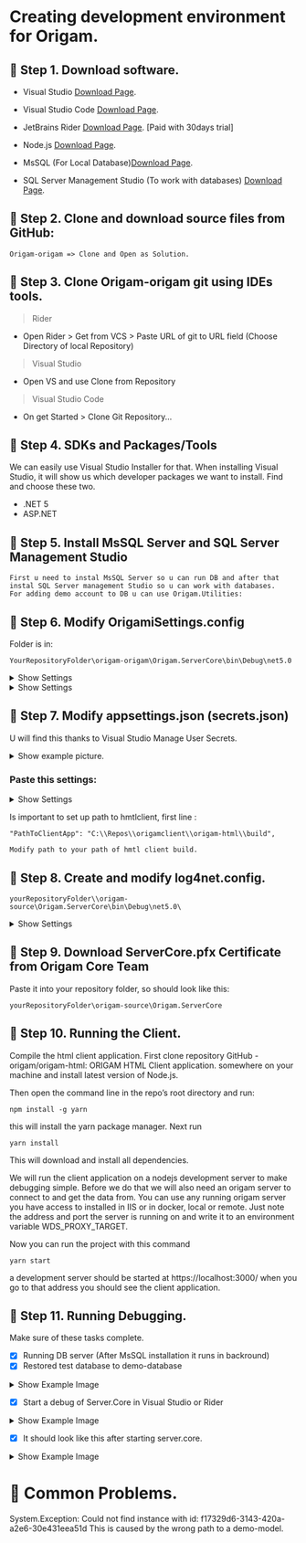 # **Creating development environment for Origam.**

## :rotating_light: Step 1. Download software.
- Visual Studio       [Download Page](https://visualstudio.microsoft.com/downloads/).
- Visual Studio Code  [Download Page](https://code.visualstudio.com/).
- JetBrains Rider     [Download Page](https://www.jetbrains.com/rider/). [Paid with 30days trial]
- Node.js             [Download Page](https://nodejs.org/en/).

- MsSQL (For Local Database)[Download Page](https://go.microsoft.com/fwlink/?linkid=866662).
- SQL Server Management Studio (To work with databases) [Download Page](https://docs.microsoft.com/en-us/sql/ssms/download-sql-server-management-studio-ssms?view=sql-server-ver15).

## :rotating_light: Step 2. Clone and download source files from GitHub: 
```
Origam-origam => Clone and Open as Solution.
```
                 
## :rotating_light: Step 3. Clone Origam-origam git using IDEs tools.

>Rider
- Open Rider > Get from VCS > Paste URL of git to URL field (Choose Directory of local Repository)

>Visual Studio
- Open VS and use Clone from Repository

>Visual Studio Code
- On get Started > Clone Git Repository...

## :rotating_light: Step 4. SDKs and Packages/Tools

We can easily use Visual Studio Installer for that.
When installing Visual Studio, it will show us which developer packages we want to install.
Find and choose these two.

- .NET 5
- ASP.NET

## :rotating_light: Step 5. Install MsSQL Server and SQL Server Management Studio
```
First u need to instal MsSQL Server so u can run DB and after that instal SQL Server management Studio so u can work with databases.
For adding demo account to DB u can use Origam.Utilities:
```

## :rotating_light: Step 6. Modify OrigamiSettings.config

Folder is in: 
```
YourRepositoryFolder\origam-origam\Origam.ServerCore\bin\Debug\net5.0
```

<details><summary>Show Settings</summary>
<p>

```
Line DataConnectionString

<DataConnectionString>Data Source=.;Initial Catalog=bes;Integrated Security=True;User ID=;Password=;Pooling=True</DataConnectionString>

Line DefaultSchemaExtensionId

<DefaultSchemaExtensionId>f17329d6-3143-420a-a2e6-30e431eea51d</DefaultSchemaExtensionId>
```

</p>
</details>

<details><summary>Show Settings</summary>
<p>

```
<?xml version="1.0" encoding="UTF-8"?>
<OrigamSettings>
  <xmlSerializerSection type="Origam.OrigamSettingsCollection, Origam, Version=1.0.0.0, Culture=neutral, PublicKeyToken=null">
    <ArrayOfOrigamSettings xmlns:xsi="http://www.w3.org/2001/XMLSchema-instance" xmlns:xsd="http://www.w3.org/2001/XMLSchema">
      <OrigamSettings>
        <BaseFolder>C:\Users\jindr\Documents\Source\Repos\Origam2\origam-source\Origam.ServerCore\bin\Debug\netcoreapp2.1\</BaseFolder>
        <SchemaConnectionString />
        <ModelSourceControlLocation>C:\Users\Sapphire\Desktop\origam-demo-master\model</ModelSourceControlLocation>
		<DataConnectionString>Data Source=.;Initial Catalog=origam-demo;Integrated Security=True;User ID=;Password=;Pooling=True</DataConnectionString>        
        <SchemaDataService>Origam.DA.Service.MsSqlDataService, Origam.DA.Service</SchemaDataService>
        <DataDataService>Origam.DA.Service.MsSqlDataService, Origam.DA.Service</DataDataService>
        <SecurityDomain />
        <ReportConnectionString />
        <PrintItServiceUrl />
        <SQLReportServiceUrl />
        <SQLReportServiceAccount />
        <SQLReportServicePassword />
        <SQLReportServiceTimeout>60000</SQLReportServiceTimeout>
        <GUIExcelExportFormat>XLS</GUIExcelExportFormat>
        <DefaultSchemaExtensionId>f17329d6-3143-420a-a2e6-30e431eea51d</DefaultSchemaExtensionId>
        <ExtraSchemaExtensionId>00000000-0000-0000-0000-000000000000</ExtraSchemaExtensionId>
        <TitleText>origam-demo</TitleText>
        <Slogan />
        <Name>origam-demo</Name>
        <LocalizationFolder />
        <TranslationBuilderLanguages />
        <HelpUrl>https://www.merriam-webster.com/dictionary/help</HelpUrl>
        <DataServiceSelectTimeout>120</DataServiceSelectTimeout>
        <AuthorizationProvider>Origam.Security.OrigamDatabaseAuthorizationProvider, Origam.Security</AuthorizationProvider>
        <ProfileProvider>Origam.Security.OrigamProfileProvider, Origam.Security</ProfileProvider>
        <LoadExternalWorkQueues>true</LoadExternalWorkQueues>
        <ExternalWorkQueueCheckPeriod>180</ExternalWorkQueueCheckPeriod>
        <ModelProvider>Origam.OrigamEngine.FilePersistenceBuilder, Origam.OrigamEngine</ModelProvider>
      </OrigamSettings>
    </ArrayOfOrigamSettings>
  </xmlSerializerSection>
</OrigamSettings>
```

</p>
</details>

## :rotating_light: Step 7. Modify appsettings.json (secrets.json)

U will find this thanks to Visual Studio Manage User Secrets.

<details><summary>Show example picture.</summary>
<p>

![This is an image](https://fv2-2.failiem.lv/thumb_show.php?i=tzjuskzs3&view)

</p>
</details>

### Paste this settings:

<details><summary>Show Settings</summary>
<p>

```
{
  "PathToClientApp": "C:\\Repos\\origamclient\\origam-html\\build",
  "ChatConfig": {
    "PathToChatApp": "",
    "ChatRefreshInterval": 1000
  },
  "ReloadModelWhenFilesChangesDetected": "false",
  "UserConfig": {
    "FromAddress": "admin@localhost",
    "NewUserRoleId": "",
    "UserUnlockNotificationSubject": "",
    "UserUnlockNotificationBodyFileName": "",
    "UserRegistrationMailSubject": "Register",
    "UserRegistrationMailBodyFileName": "testNewUserFile.txt",
    "MultiFactorMailSubject": "Register",
    "MultiFactorMailBodyFileName": "testMultiFactorFile.txt",
    "MailQueueName": "",
    "UserRegistrationAllowed": "true"
  },
  "IdentityGuiConfig": {
    "AllowPasswordReset": "false"
  },
  "CustomAssetsConfig": {
    //"PathToCustomAssetsFolder": "C:\\someDirectory",
    "RouteToCustomAssetsFolder": "/customAssets",
    "IdentityGuiLogoUrl": "/customAssets/someFile1.png",
    "Html5ClientLogoUrl": "/customAssets/someFile2.png"
  },
  "IdentityServerConfig": {
    "PathToJwtCertificate": "serverCore.pfx",
    "PasswordForJwtCertificate": "bla",
    "UseGoogleLogin": "false",
    "GoogleClientId": "",
    "GoogleClientSecret": "",
    "WebClient": {
      "RedirectUris": [
        "https://localhost:3000/#origamClientCallback/",
        "https://localhost:44356/#origamClientCallback/",
        "http://localhost:3000/#origamClientCallback/",
        "https://localhost:3000/#origamClientCallbackRenew/"
      ],
      "PostLogoutRedirectUris": [ "/", "https://192.168.0.80:45455" ]
    },
    "MobileClient": {
      "RedirectUris": [ "http://localhost/xamarincallback" ],
      "ClientSecret": "mobileSecret",
      "PostLogoutRedirectUris": [ "/", "https://192.168.0.80:45455" ]
    },
    "ServerClient": {
      "ClientSecret": "serverSecret"
    }
  },
  "UserLockoutConfig": {
    "LockoutTimeMinutes": 5,
    "MaxFailedAccessAttempts": 5
  },
  "PasswordConfig": {
    "RequireDigit": "false",
    "RequiredLength": "6",
    "RequireNonAlphanumeric": "false",
    "RequireUppercase": "false",
    "RequireLowercase": "true"
  },
  "MailConfig": {
    "UserName": "",
    "Password": "",
    "Server": "",
    "Port": 587,
    "UseSsl": "true",
    "PickupDirectoryLocation": "C:\\directoryToSaveTheEmailsTo"
  },
  "urls": "https://localhost:44356;http://localhost:5000",
  "UserApiOptions": {
    "RestrictedRoutes": [
      "/api/private"
    ],
    "PublicRoutes": [
      "/api/attachment"
    ]
  },
  "SoapAPI": {
    "Enabled": "false",
    "RequiresAuthentication": "true",
    "ExpectAndReturnOldDotNetAssemblyReferences": "true"
  },
  "BehindProxy": "false",
  "ClientFilteringConfig": {
    "CaseSensitive": "false",
    "AccentSensitive": "true"
  },
  "LanguageConfig": {
    "Default": "en-US",
    "Allowed": [
      {
        "Culture": "en-US",
        "Caption": "English",
        "ResetPasswordMailSubject": "Reset Password",
        "ResetPasswordMailBodyFileName": "testResetPwFile.txt",
        "DateCompleterConfig": {
          "DateSeparator": ".",
          "TimeSeparator": ":",
          "DateTimeSeparator": " ",
          "DateSequence": "MonthDayYear"
        },
        "DefaultDateFormats": {
          "Short": "MM/dd/yyyy",
          "Long": "MM/dd/yyyy HH:mm:ss",
          "Time": "HH:mm:ss"
        }
      },
      {
        "Culture": "cs-CZ",
        "Caption": "Česky",
        "ResetPasswordMailSubject": "Obnova Hesla",
        "ResetPasswordMailBodyFileName": "testResetPwFile.txt"
      },
      {
        "Culture": "de-DE",
        "Caption": "Deutsch",
        "ResetPasswordMailSubject": "Passwort Zurücksetzen",
        "ResetPasswordMailBodyFileName": "testResetPwFile.txt"
      }
    ]
  },
  "HtmlClientConfig": {
    "ShowToolTipsForMemoFieldsOnly": "false"
  },
  "Logging": {
    "LogLevel": {
      "Default": "Warning",
      "Microsoft.*": "Warning"
    }
  }
}
```
</p>
</details>

Is important to set up path to hmtlclient, first line :
```
"PathToClientApp": "C:\\Repos\\origamclient\\origam-html\\build",

Modify path to your path of hmtl client build.
```


## :rotating_light: Step 8. Create and modify log4net.config.
```
yourRepositoryFolder\\origam-source\Origam.ServerCore\bin\Debug\net5.0\
```
<details><summary>Show Settings</summary>
<p>

</p>
</details>

## :rotating_light: Step 9. Download  ServerCore.pfx Certificate from Origam Core Team

Paste it into your repository folder, so should look like this: 
```
yourRepositoryFolder\origam-source\Origam.ServerCore
```
## :rotating_light: Step 10. Running the Client.

Compile the html client application. First clone repository GitHub - origam/origam-html: ORIGAM HTML Client application. somewhere on your machine and install latest version of Node.js.

Then open the command line in the repo’s root directory and run:
```
npm install -g yarn
```
this will install the yarn package manager. Next run
```
yarn install
```
This will download and install all dependencies.

We will run the client application on a nodejs development server to make debugging simple. Before we do that we will also need an origam server to connect to and get the data from. You can use any running origam server you have access to installed in IIS or in docker, local or remote. Just note the address and port the server is running on and write it to an environment variable WDS_PROXY_TARGET.

Now you can run the project with this command
```
yarn start
```
a development server should be started at https://localhost:3000/ when you go to that address you should see the client application.


## :rotating_light: Step 11. Running Debugging.
Make sure of these tasks complete.
- [x] Running DB server (After MsSQL installation it runs in backround)
- [x] Restored test database to demo-database 

<details><summary>Show Example Image</summary>
<p>
	
![image](https://user-images.githubusercontent.com/32484607/138682182-280f7245-61dd-4c52-a81c-5a82936f4183.png)
</p>
	
</details>




- [x] Start a debug of Server.Core in Visual Studio or Rider 

<details><summary>Show Example Image</summary>
<p>
	

![image](https://user-images.githubusercontent.com/32484607/138683171-ecb46caa-eda9-46e9-8419-bd8b38d84206.png)
	
</p>
	
</details>



- [x] It should look like this after starting server.core.

<details><summary>Show Example Image</summary>
<p>
	
![image](https://user-images.githubusercontent.com/32484607/138681887-264b622c-ca1d-4cf2-ab4a-ea6caccfd48d.png)
	
</p>
	
</details>



# :stop_sign: Common Problems.
System.Exception: Could not find instance with id: f17329d6-3143-420a-a2e6-30e431eea51d
This is caused by the wrong path to a demo-model.


              
